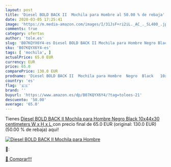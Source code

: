 ```yaml
---
layout: post
title: 'Diesel BOLD BACK II  Mochila para Hombre al 50.00 % de rebaja'
date: 2020-03-05 17:25:41
image: 'https://m.media-amazon.com/images/I/31JsF+ri2iL._AC_._SL400_.jpg'
comments: true
category: ofertas
author: 'tole.es'
slug: 'B07KQYX6Y4-es Diesel BOLD BACK II Mochila para Hombre Negro Black...'
sku: 'B07KQYX6Y4-es'
tags: [ 'mochila', ]
actualPrice: 65.0 EUR
currency: EUR
price: 65.0
comparePrice: 130.0 EUR
prodname: 'Diesel BOLD BACK II  Mochila para Hombre  Negro  Black   10x44x30 centimeters  W x H x L '
country: 'es'
flag: '🇪🇸'
brand: ''
buyurl: 'https://www.amazon.es/dp/B07KQYX6Y4/?tag=tolees-21'
descuento: '50.00'
average: '65.0'
---
```


Tienes [Diesel BOLD BACK II  Mochila para Hombre  Negro  Black   10x44x30 centimeters  W x H x L ](https://www.amazon.es/dp/B07KQYX6Y4/?tag=tolees-21) con precio final de  65.0 EUR (original: 130.0 EUR) (50.00 %  de rebaja) aqui!

[![Diesel BOLD BACK II  Mochila para Hombre](https://m.media-amazon.com/images/I/31JsF+ri2iL._AC_._SL400_.jpg)](https://www.amazon.es/dp/B07KQYX6Y4/?tag=tolees-21)

🔎:


[🛒 Comprar!!!](https://www.amazon.es/dp/B07KQYX6Y4/?tag=tolees-21)
